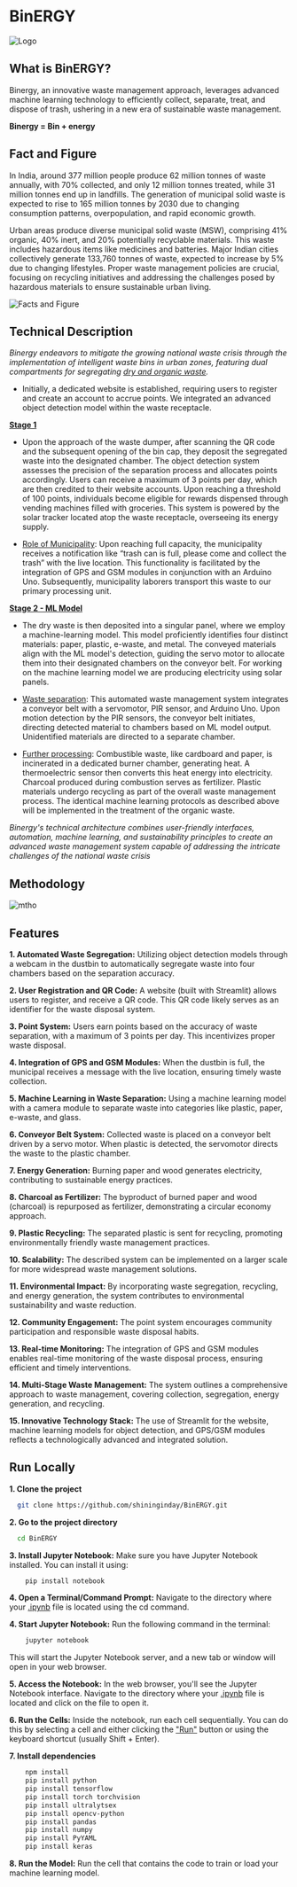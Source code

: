 # BinERGY

![Logo](https://github.com/AthishSK/Nandi_Probot/assets/92356927/b406d2d1-36bf-426a-bb9b-5b7d8edcca54)

## What is BinERGY?

Binergy, an innovative waste management approach, leverages advanced machine learning technology to efficiently collect, separate, treat, and dispose of trash, ushering in a new era of sustainable waste management.

**Binergy = Bin + energy** 

## Fact and Figure

In India, around 377 million people produce 62 million tonnes of waste annually, with 70% collected, and only 12 million tonnes treated, while 31 million tonnes end up in landfills. The generation of municipal solid waste is expected to rise to 165 million tonnes by 2030 due to changing consumption patterns, overpopulation, and rapid economic growth.

Urban areas produce diverse municipal solid waste (MSW), comprising 41% organic, 40% inert, and 20% potentially recyclable materials. This waste includes hazardous items like medicines and batteries. Major Indian cities collectively generate 133,760 tonnes of waste, expected to increase by 5% due to changing lifestyles. Proper waste management policies are crucial, focusing on recycling initiatives and addressing the challenges posed by hazardous materials to ensure sustainable urban living.

![Facts and Figure](https://github.com/AthishSK/Nandi_Probot/assets/92356927/3f3a8de9-9e0a-489c-9460-1e20f41afb36)



## Technical Description

*Binergy endeavors to mitigate the growing national waste crisis through the implementation of intelligent waste bins in urban zones, featuring dual compartments for segregating [dry and organic waste]().*

- Initially, a dedicated website is established, requiring users to register and create an account to accrue points. We integrated an advanced object detection model within the waste receptacle.

**[Stage 1]()**
- Upon the approach of the waste dumper, after scanning the QR code and the subsequent opening of the bin cap, they deposit the segregated waste into the designated chamber. The object detection system assesses the precision of the separation process and allocates points accordingly. Users can receive a maximum of 3 points per day, which are then credited to their website accounts. Upon reaching a threshold of 100 points, individuals become eligible for rewards dispensed through vending machines filled with groceries. This system is powered by the solar tracker located atop the waste receptacle, overseeing its energy supply.

- [Role of Municipality](): Upon reaching full capacity, the municipality receives a notification like “trash can is full, please come and collect the trash” with the live location. This functionality is facilitated by the integration of GPS and GSM modules in conjunction with an Arduino Uno. Subsequently, municipality laborers transport this waste to our primary processing unit. 

**[Stage 2 - ML Model]()** 
- The dry waste is then deposited into a singular panel, where we employ a machine-learning model. This model proficiently identifies four distinct materials: paper, plastic, e-waste, and metal. The conveyed materials align with the ML model's detection, guiding the servo motor to allocate them into their designated chambers on the conveyor belt. For working on the machine learning model we are producing electricity using solar panels.

- [Waste separation](): This automated waste management system integrates a conveyor belt with a servomotor, PIR sensor, and Arduino Uno. Upon motion detection by the PIR sensors, the conveyor belt initiates, directing detected material to chambers based on ML model output. Unidentified materials are directed to a separate chamber.
- [Further processing](): Combustible waste, like cardboard and paper, is incinerated in a dedicated burner chamber, generating heat. A thermoelectric sensor then converts this heat energy into electricity. Charcoal produced during combustion serves as fertilizer. Plastic materials undergo recycling as part of the overall waste management process. The identical machine learning protocols as described above will be implemented in the treatment of the organic waste.


*Binergy's technical architecture combines user-friendly interfaces, automation, machine learning, and sustainability principles to create an advanced waste management system capable of addressing the intricate challenges of the national waste crisis*


## Methodology

![mtho](https://github.com/AthishSK/BinERGY/assets/92356927/86948b3b-65b6-4ed7-9d80-998631826429)



## Features

**1. Automated Waste Segregation:** Utilizing object detection models through a webcam in the dustbin to automatically segregate waste into four chambers based on the separation accuracy.

**2. User Registration and QR Code:** A website (built with Streamlit) allows users to register, and receive a QR code. This QR code likely serves as an identifier for the waste disposal system.

**3. Point System:** Users earn points based on the accuracy of waste separation, with a maximum of 3 points per day. This incentivizes proper waste disposal.

**4. Integration of GPS and GSM Modules:** When the dustbin is full, the municipal receives a message with the live location, ensuring timely waste collection.

**5. Machine Learning in Waste Separation:** Using a machine learning model with a camera module to separate waste into categories like plastic, paper, e-waste, and glass.

**6. Conveyor Belt System:** Collected waste is placed on a conveyor belt driven by a servo motor. When plastic is detected, the servomotor directs the waste to the plastic chamber.

**7. Energy Generation:** Burning paper and wood generates electricity, contributing to sustainable energy practices.

**8. Charcoal as Fertilizer:** The byproduct of burned paper and wood (charcoal) is repurposed as fertilizer, demonstrating a circular economy approach.

**9. Plastic Recycling:** The separated plastic is sent for recycling, promoting environmentally friendly waste management practices.

**10. Scalability:** The described system can be implemented on a larger scale for more widespread waste management solutions.

**11. Environmental Impact:** By incorporating waste segregation, recycling, and energy generation, the system contributes to environmental sustainability and waste reduction.

**12. Community Engagement:** The point system encourages community participation and responsible waste disposal habits.

**13. Real-time Monitoring:** The integration of GPS and GSM modules enables real-time monitoring of the waste disposal process, ensuring efficient and timely interventions.

**14. Multi-Stage Waste Management:** The system outlines a comprehensive approach to waste management, covering collection, segregation, energy generation, and recycling.

**15. Innovative Technology Stack:** The use of Streamlit for the website, machine learning models for object detection, and GPS/GSM modules reflects a technologically advanced and integrated solution.



## Run Locally

**1. Clone the project**

```bash
  git clone https://github.com/shininginday/BinERGY.git
```

**2. Go to the project directory**

```bash
  cd BinERGY
```

**3. Install Jupyter Notebook:**
Make sure you have Jupyter Notebook installed. You can install it using:
```bash
    pip install notebook
```
**4. Open a Terminal/Command Prompt:**
Navigate to the directory where your [.ipynb]() file is located using the cd command.

**4. Start Jupyter Notebook:**
Run the following command in the terminal:
```bash
    jupyter notebook

```
This will start the Jupyter Notebook server, and a new tab or window will open in your web browser.

**5. Access the Notebook:**
In the web browser, you'll see the Jupyter Notebook interface. Navigate to the directory where your [.ipynb]() file is located and click on the file to open it.

**6. Run the Cells:**
Inside the notebook, run each cell sequentially. You can do this by selecting a cell and either clicking the ["Run"]() button or using the keyboard shortcut (usually Shift + Enter).

**7. Install dependencies**

```bash
    npm install
    pip install python
    pip install tensorflow
    pip install torch torchvision
    pip install ultralytsex
    pip install opencv-python
    pip install pandas
    pip install numpy
    pip install PyYAML
    pip install keras

```
**8. Run the Model:**
Run the cell that contains the code to train or load your machine learning model.



